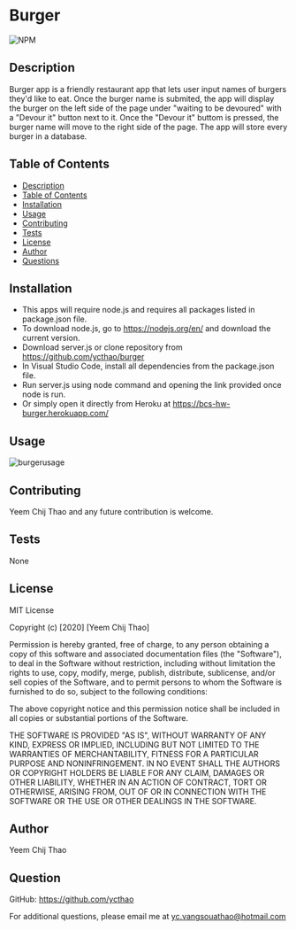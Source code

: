 # Burger

![NPM](https://img.shields.io/npm/l/inquirer)

## Description

Burger app is a friendly restaurant app that lets user input names of burgers they'd like to eat. Once the burger name is submited, the app will display the burger on the left side of the page under "waiting to be devoured" with a "Devour it" button next to it. Once the "Devour it" buttom is pressed, the burger name will move to the right side of the page.
The app will store every burger in a database.

## Table of Contents

- [Description](#Description)
- [Table of Contents](#Table-of-Contents)
- [Installation](#Installation)
- [Usage](#Usage)
- [Contributing](#Contributing)
- [Tests](#Tests)
- [License](#License)
- [Author](#Author)
- [Questions](#Question)

## Installation

- This apps will require node.js and requires all packages listed in package.json file.
- To download node.js, go to https://nodejs.org/en/ and download the current version.
- Download server.js or clone repository from https://github.com/ycthao/burger
- In Visual Studio Code, install all dependencies from the package.json file.
- Run server.js using node command and opening the link provided once node is run.
- Or simply open it directly from Heroku at https://bcs-hw-burger.herokuapp.com/

## Usage

![burgerusage](https://user-images.githubusercontent.com/71569747/110552428-f0808300-80fc-11eb-825a-212dc026ef4a.gif)

## Contributing

Yeem Chij Thao and any future contribution is welcome.

## Tests

None

## License

MIT License

Copyright (c) [2020] [Yeem Chij Thao]

Permission is hereby granted, free of charge, to any person obtaining a copy
of this software and associated documentation files (the "Software"), to deal
in the Software without restriction, including without limitation the rights
to use, copy, modify, merge, publish, distribute, sublicense, and/or sell
copies of the Software, and to permit persons to whom the Software is
furnished to do so, subject to the following conditions:

The above copyright notice and this permission notice shall be included in all
copies or substantial portions of the Software.

THE SOFTWARE IS PROVIDED "AS IS", WITHOUT WARRANTY OF ANY KIND, EXPRESS OR
IMPLIED, INCLUDING BUT NOT LIMITED TO THE WARRANTIES OF MERCHANTABILITY,
FITNESS FOR A PARTICULAR PURPOSE AND NONINFRINGEMENT. IN NO EVENT SHALL THE
AUTHORS OR COPYRIGHT HOLDERS BE LIABLE FOR ANY CLAIM, DAMAGES OR OTHER
LIABILITY, WHETHER IN AN ACTION OF CONTRACT, TORT OR OTHERWISE, ARISING FROM,
OUT OF OR IN CONNECTION WITH THE SOFTWARE OR THE USE OR OTHER DEALINGS IN THE
SOFTWARE.

## Author

Yeem Chij Thao

## Question

GitHub: https://github.com/ycthao

For additional questions, please email me at yc.vangsouathao@hotmail.com
